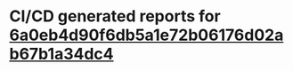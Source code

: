 # CI/CD generated reports for [6a0eb4d90f6db5a1e72b06176d02ab67b1a34dc4](https://github.com/hydephp/develop/commit/6a0eb4d90f6db5a1e72b06176d02ab67b1a34dc4)
